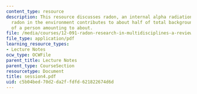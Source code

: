 ```yaml
---
content_type: resource
description: This resource discusses radon, an internal alpha radiation source and
  radon in the environment contributes to about half of total background exposure
  of a person amounting to about.
file: /media/courses/12-091-radon-research-in-multidisciplines-a-review-january-iap-2007/c5b04bed70d2da2ffdfd621822674d6d_session4.pdf
file_type: application/pdf
learning_resource_types:
- Lecture Notes
ocw_type: OCWFile
parent_title: Lecture Notes
parent_type: CourseSection
resourcetype: Document
title: session4.pdf
uid: c5b04bed-70d2-da2f-fdfd-621822674d6d
---
```

